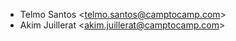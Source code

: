 - Telmo Santos \<<telmo.santos@camptocamp.com>\>
- Akim Juillerat \<<akim.juillerat@camptocamp.com>\>
